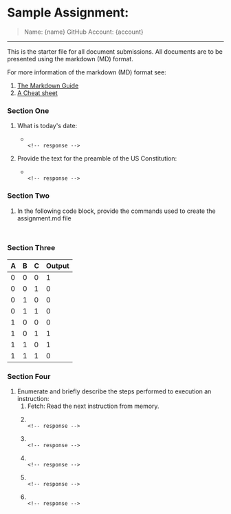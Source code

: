 # Sample Assignment:
> Name:  {name}
> GitHub Account: {account}
---

This is the starter file for all document submissions.  All documents are to be presented using the markdown (MD) format.

For more information of the markdown (MD) format see:  
  1. [The Markdown Guide](https://www.markdownguide.org)
  1. [A Cheat sheet](file://$HOME/classes/comp122/reference/markdown-cheat-sheet.md) 


### Section One
1. What is today's date:
   *                                                                     <!-- response -->

 
1. Provide the text for the preamble of the US Constitution:
   *                                                                     <!-- response -->

### Section Two
1. In the following code block, provide the commands used to create the assignment.md file
   ```response
 

   ```
   <!-- There is no need to have response tags within a code block. -->

### Section Three


   <!-- response start -->

   | A  | B  | C  | Output|
   |----|----|----|-------|
   | 0  | 0  | 0  |   1   |
   | 0  | 0  | 1  |   0   |
   | 0  | 1  | 0  |   0   |
   | 0  | 1  | 1  |   0   |
   | 1  | 0  | 0  |   0   |
   | 1  | 0  | 1  |   1   |
   | 1  | 1  | 0  |   1   |
   | 1  | 1  | 1  |   0   |

   <!-- response end -->

### Section Four

1. Enumerate and briefly describe the steps performed to execution an instruction:
   1. Fetch: Read the next instruction from memory.                       <!-- response -->
   1.                                                                     <!-- response -->
   1.                                                                     <!-- response -->
   1.                                                                     <!-- response -->
   1.                                                                     <!-- response -->
   1.                                                                     <!-- response -->
   <!-- Add or remove additional response lines as needed. -->




